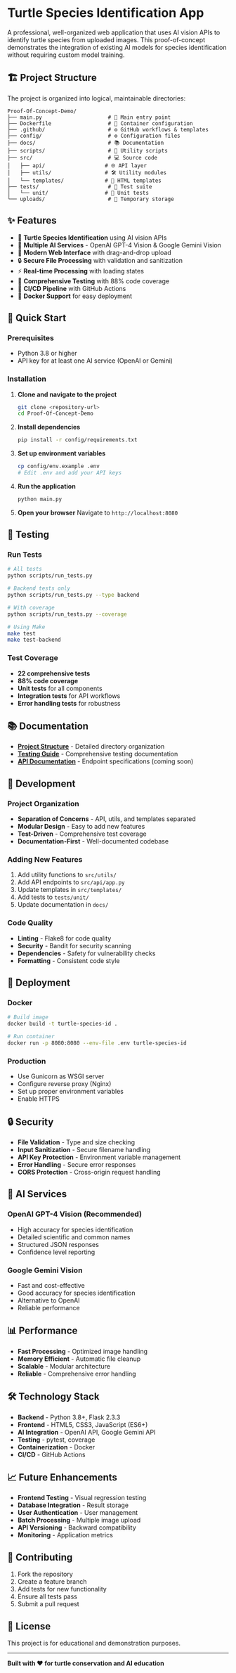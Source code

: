 # Turtle Species Identification App

A professional, well-organized web application that uses AI vision APIs to identify turtle species from uploaded images. This proof-of-concept demonstrates the integration of existing AI models for species identification without requiring custom model training.

## 🏗️ Project Structure

The project is organized into logical, maintainable directories:

```
Proof-Of-Concept-Demo/
├── main.py                     # 🚀 Main entry point
├── Dockerfile                  # 🐳 Container configuration
├── .github/                    # ⚙️ GitHub workflows & templates
├── config/                     # ⚙️ Configuration files
├── docs/                       # 📚 Documentation
├── scripts/                    # 🔧 Utility scripts
├── src/                        # 💻 Source code
│   ├── api/                   # 🌐 API layer
│   ├── utils/                 # 🛠️ Utility modules
│   └── templates/             # 🎨 HTML templates
├── tests/                      # 🧪 Test suite
│   └── unit/                  # 🔬 Unit tests
└── uploads/                    # 📁 Temporary storage
```

## ✨ Features

- 🐢 **Turtle Species Identification** using AI vision APIs
- 🤖 **Multiple AI Services** - OpenAI GPT-4 Vision & Google Gemini Vision
- 📱 **Modern Web Interface** with drag-and-drop upload
- 🔒 **Secure File Processing** with validation and sanitization
- ⚡ **Real-time Processing** with loading states
- 🧪 **Comprehensive Testing** with 88% code coverage
- 🚀 **CI/CD Pipeline** with GitHub Actions
- 🐳 **Docker Support** for easy deployment

## 🚀 Quick Start

### Prerequisites
- Python 3.8 or higher
- API key for at least one AI service (OpenAI or Gemini)

### Installation

1. **Clone and navigate to the project**
   ```bash
   git clone <repository-url>
   cd Proof-Of-Concept-Demo
   ```

2. **Install dependencies**
   ```bash
   pip install -r config/requirements.txt
   ```

3. **Set up environment variables**
   ```bash
   cp config/env.example .env
   # Edit .env and add your API keys
   ```

4. **Run the application**
   ```bash
   python main.py
   ```

5. **Open your browser**
   Navigate to `http://localhost:8080`

## 🧪 Testing

### Run Tests
```bash
# All tests
python scripts/run_tests.py

# Backend tests only
python scripts/run_tests.py --type backend

# With coverage
python scripts/run_tests.py --coverage

# Using Make
make test
make test-backend
```

### Test Coverage
- **22 comprehensive tests**
- **88% code coverage**
- **Unit tests** for all components
- **Integration tests** for API workflows
- **Error handling tests** for robustness

## 📚 Documentation

- **[Project Structure](PROJECT_STRUCTURE.md)** - Detailed directory organization
- **[Testing Guide](TESTING.md)** - Comprehensive testing documentation
- **[API Documentation](API.md)** - Endpoint specifications (coming soon)

## 🔧 Development

### Project Organization
- **Separation of Concerns** - API, utils, and templates separated
- **Modular Design** - Easy to add new features
- **Test-Driven** - Comprehensive test coverage
- **Documentation-First** - Well-documented codebase

### Adding New Features
1. Add utility functions to `src/utils/`
2. Add API endpoints to `src/api/app.py`
3. Update templates in `src/templates/`
4. Add tests to `tests/unit/`
5. Update documentation in `docs/`

### Code Quality
- **Linting** - Flake8 for code quality
- **Security** - Bandit for security scanning
- **Dependencies** - Safety for vulnerability checks
- **Formatting** - Consistent code style

## 🚀 Deployment

### Docker
```bash
# Build image
docker build -t turtle-species-id .

# Run container
docker run -p 8080:8080 --env-file .env turtle-species-id
```

### Production
- Use Gunicorn as WSGI server
- Configure reverse proxy (Nginx)
- Set up proper environment variables
- Enable HTTPS

## 🔒 Security

- **File Validation** - Type and size checking
- **Input Sanitization** - Secure filename handling
- **API Key Protection** - Environment variable management
- **Error Handling** - Secure error responses
- **CORS Protection** - Cross-origin request handling

## 🤖 AI Services

### OpenAI GPT-4 Vision (Recommended)
- High accuracy for species identification
- Detailed scientific and common names
- Structured JSON responses
- Confidence level reporting

### Google Gemini Vision
- Fast and cost-effective
- Good accuracy for species identification
- Alternative to OpenAI
- Reliable performance

## 📊 Performance

- **Fast Processing** - Optimized image handling
- **Memory Efficient** - Automatic file cleanup
- **Scalable** - Modular architecture
- **Reliable** - Comprehensive error handling

## 🛠️ Technology Stack

- **Backend** - Python 3.8+, Flask 2.3.3
- **Frontend** - HTML5, CSS3, JavaScript (ES6+)
- **AI Integration** - OpenAI API, Google Gemini API
- **Testing** - pytest, coverage
- **Containerization** - Docker
- **CI/CD** - GitHub Actions

## 📈 Future Enhancements

- **Frontend Testing** - Visual regression testing
- **Database Integration** - Result storage
- **User Authentication** - User management
- **Batch Processing** - Multiple image upload
- **API Versioning** - Backward compatibility
- **Monitoring** - Application metrics

## 🤝 Contributing

1. Fork the repository
2. Create a feature branch
3. Add tests for new functionality
4. Ensure all tests pass
5. Submit a pull request

## 📄 License

This project is for educational and demonstration purposes.

---

**Built with ❤️ for turtle conservation and AI education**